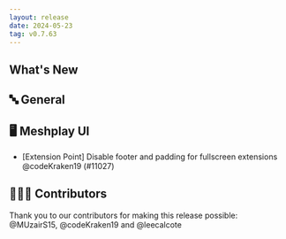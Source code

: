 ```yaml
---
layout: release
date: 2024-05-23
tag: v0.7.63
---
```


## What's New
## 🔤 General
## 🖥 Meshplay UI

- [Extension Point] Disable footer and padding for fullscreen extensions @codeKraken19 (#11027)

## 👨🏽‍💻 Contributors

Thank you to our contributors for making this release possible:
@MUzairS15, @codeKraken19 and @leecalcote
